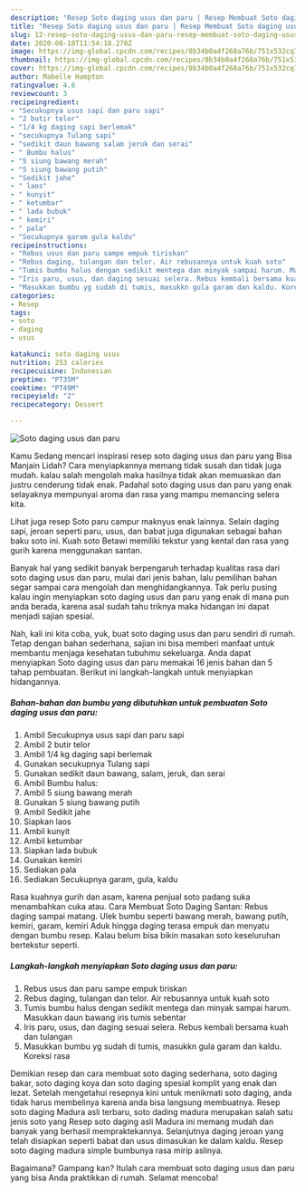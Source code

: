 ```yaml
---
description: "Resep Soto daging usus dan paru | Resep Membuat Soto daging usus dan paru Yang Sedap"
title: "Resep Soto daging usus dan paru | Resep Membuat Soto daging usus dan paru Yang Sedap"
slug: 12-resep-soto-daging-usus-dan-paru-resep-membuat-soto-daging-usus-dan-paru-yang-sedap
date: 2020-08-18T11:54:18.278Z
image: https://img-global.cpcdn.com/recipes/8b34b0a4f268a76b/751x532cq70/soto-daging-usus-dan-paru-foto-resep-utama.jpg
thumbnail: https://img-global.cpcdn.com/recipes/8b34b0a4f268a76b/751x532cq70/soto-daging-usus-dan-paru-foto-resep-utama.jpg
cover: https://img-global.cpcdn.com/recipes/8b34b0a4f268a76b/751x532cq70/soto-daging-usus-dan-paru-foto-resep-utama.jpg
author: Mabelle Hampton
ratingvalue: 4.6
reviewcount: 3
recipeingredient:
- "Secukupnya usus sapi dan paru sapi"
- "2 butir telor"
- "1/4 kg daging sapi berlemak"
- "secukupnya Tulang sapi"
- "sedikit daun bawang salam jeruk dan serai"
- " Bumbu halus"
- "5 siung bawang merah"
- "5 siung bawang putih"
- "Sedikit jahe"
- " laos"
- " kunyit"
- " ketumbar"
- " lada bubuk"
- " kemiri"
- " pala"
- "Secukupnya garam gula kaldu"
recipeinstructions:
- "Rebus usus dan paru sampe empuk tiriskan"
- "Rebus daging, tulangan dan telor. Air rebusannya untuk kuah soto"
- "Tumis bumbu halus dengan sedikit mentega dan minyak sampai harum. Masukkan daun bawang iris tumis sebentar"
- "Iris paru, usus, dan daging sesuai selera. Rebus kembali bersama kuah dan tulangan"
- "Masukkan bumbu yg sudah di tumis, masukkn gula garam dan kaldu. Koreksi rasa"
categories:
- Resep
tags:
- soto
- daging
- usus

katakunci: soto daging usus 
nutrition: 253 calories
recipecuisine: Indonesian
preptime: "PT35M"
cooktime: "PT49M"
recipeyield: "2"
recipecategory: Dessert

---
```



![Soto daging usus dan paru](https://img-global.cpcdn.com/recipes/8b34b0a4f268a76b/751x532cq70/soto-daging-usus-dan-paru-foto-resep-utama.jpg)

Kamu Sedang mencari inspirasi resep soto daging usus dan paru yang Bisa Manjain Lidah? Cara menyiapkannya memang tidak susah dan tidak juga mudah. kalau salah mengolah maka hasilnya tidak akan memuaskan dan justru cenderung tidak enak. Padahal soto daging usus dan paru yang enak selayaknya mempunyai aroma dan rasa yang mampu memancing selera kita.

Lihat juga resep Soto paru campur maknyus enak lainnya. Selain daging sapi, jeroan seperti paru, usus, dan babat juga digunakan sebagai bahan baku soto ini. Kuah soto Betawi memiliki tekstur yang kental dan rasa yang gurih karena menggunakan santan.

Banyak hal yang sedikit banyak berpengaruh terhadap kualitas rasa dari soto daging usus dan paru, mulai dari jenis bahan, lalu pemilihan bahan segar sampai cara mengolah dan menghidangkannya. Tak perlu pusing kalau ingin menyiapkan soto daging usus dan paru yang enak di mana pun anda berada, karena asal sudah tahu triknya maka hidangan ini dapat menjadi sajian spesial.


Nah, kali ini kita coba, yuk, buat soto daging usus dan paru sendiri di rumah. Tetap dengan bahan sederhana, sajian ini bisa memberi manfaat untuk membantu menjaga kesehatan tubuhmu sekeluarga. Anda dapat menyiapkan Soto daging usus dan paru memakai 16 jenis bahan dan 5 tahap pembuatan. Berikut ini langkah-langkah untuk menyiapkan hidangannya.

<!--inarticleads1-->

##### Bahan-bahan dan bumbu yang dibutuhkan untuk pembuatan Soto daging usus dan paru:

1. Ambil Secukupnya usus sapi dan paru sapi
1. Ambil 2 butir telor
1. Ambil 1/4 kg daging sapi berlemak
1. Gunakan secukupnya Tulang sapi
1. Gunakan sedikit daun bawang, salam, jeruk, dan serai
1. Ambil  Bumbu halus:
1. Ambil 5 siung bawang merah
1. Gunakan 5 siung bawang putih
1. Ambil Sedikit jahe
1. Siapkan  laos
1. Ambil  kunyit
1. Ambil  ketumbar
1. Siapkan  lada bubuk
1. Gunakan  kemiri
1. Sediakan  pala
1. Sediakan Secukupnya garam, gula, kaldu


Rasa kuahnya gurih dan asam, karena penjual soto padang suka menambahkan cuka atau. Cara Membuat Soto Daging Santan: Rebus daging sampai matang. Ulek bumbu seperti bawang merah, bawang putih, kemiri, garam, kemiri Aduk hingga daging terasa empuk dan menyatu dengan bumbu resep. Kalau belum bisa bikin masakan soto keseluruhan bertekstur seperti. 

<!--inarticleads2-->

##### Langkah-langkah menyiapkan Soto daging usus dan paru:

1. Rebus usus dan paru sampe empuk tiriskan
1. Rebus daging, tulangan dan telor. Air rebusannya untuk kuah soto
1. Tumis bumbu halus dengan sedikit mentega dan minyak sampai harum. Masukkan daun bawang iris tumis sebentar
1. Iris paru, usus, dan daging sesuai selera. Rebus kembali bersama kuah dan tulangan
1. Masukkan bumbu yg sudah di tumis, masukkn gula garam dan kaldu. Koreksi rasa


Demikian resep dan cara membuat soto daging sederhana, soto daging bakar, soto daging koya dan soto daging spesial komplit yang enak dan lezat. Setelah mengetahui resepnya kini untuk menikmati soto daging, anda tidak harus membelinya karena anda bisa langsung membuatnya. Resep soto daging Madura asli terbaru, soto dading madura merupakan salah satu jenis soto yang Resep soto daging asli Madura ini memang mudah dan banyak yang berhasil mempraktekannya. Selanjutnya daging jeroan yang telah disiapkan seperti babat dan usus dimasukan ke dalam kaldu. Resep soto daging madura simple bumbunya rasa mirip aslinya. 

Bagaimana? Gampang kan? Itulah cara membuat soto daging usus dan paru yang bisa Anda praktikkan di rumah. Selamat mencoba!

